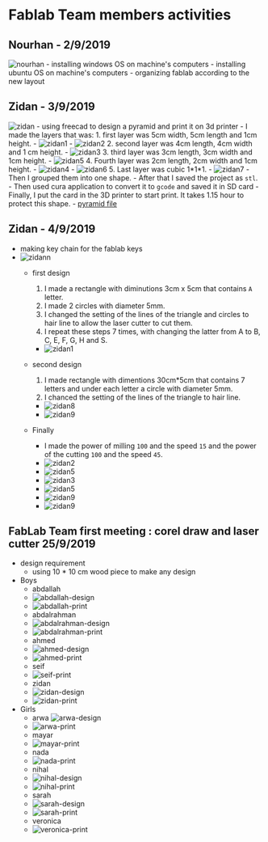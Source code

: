 # Fablab Team members activities
## Nourhan - 2/9/2019
![nourhan](nourhan.JPG)
    - installing windows OS on machine's computers
    - installing ubuntu OS on machine's computers
    - organizing fablab according to the new layout

## Zidan - 3/9/2019
![zidan](zidan.JPG)
    - using freecad to design a pyramid and print it on 3d printer
    - I made the layers that was:
        1. first layer was 5cm width, 5cm length and 1cm height.
        - ![zidan1](zidan1.jpg)
        - ![zidan2](zidan2.jpg)
        2. second layer was 4cm length, 4cm width and 1 cm height.
        - ![zidan3](zidan3.jpg)
        3. third layer was 3cm length, 3cm width and 1cm height.
        - ![zidan5](zidan5.jpg)
        4. Fourth layer was 2cm length, 2cm width and 1cm height.
        - ![zidan4](zidan4.jpg)
        - ![zidan6](zidan6.jpg)
        5. Last layer was cubic 1\*1\*1.
        - ![zidan7](zidan7.jpg)
    - Then I grouped them into one shape.
    - After that I saved the project as `stl`.
    - Then used cura application to convert it to `gcode` and saved it in SD card
    - Finally, I put the card in the 3D printer to start print. It takes 1.15 hour to protect this shape.
    - [pyramid file](pyramid.stl)

## Zidan - 4/9/2019
- making key chain for the fablab keys
- ![zidann](zidann.jpg)
    - first design
        1. I made a rectangle with diminutions 3cm x 5cm that contains `A` letter.
        2. I made 2 circles with diameter 5mm.
        3. I changed the setting of the lines of the triangle and circles to hair line to allow the laser cutter to cut them.
        4. I repeat these steps 7 times, with changing the latter from A to B, C, E, F, G, H and S.
        - ![zidan1](zidan-laser1.jpg)
        
    - second design
        1. I made rectangle with dimentions 30cm*5cm that contains 7 letters and under each letter a circle with diameter 5mm.
        2. I chanced the setting of the lines of the triangle to hair line.
        - ![zidan8](zidan-laser8.jpg)
        - ![zidan9](zidan-laser9.jpg)
    - Finally
        - I made the power of milling `100` and the speed `15` and the power of the cutting `100` and the speed `45`.
        - ![zidan2](zidan-laser2.jpg)
        - ![zidan5](zidan-laser5.jpg)
        - ![zidan3](zidan-laser4.jpg)
        - ![zidan5](zidan-laser6.jpg)
        - ![zidan9](zidan-laser10.jpg)
        - ![zidan9](zidan-laser11.jpg)

## FabLab Team first meeting : corel draw and laser cutter 25/9/2019
- design requirement
    - using 10 * 10 cm wood piece to make any design
- Boys
    - abdallah
    - ![abdallah-design](abdallah-design.jpg)
    - ![abdallah-print](abdallah-print.JPG)
    - abdalrahman
    - ![abdalrahman-design](abdalhamed-design.jpg)
    - ![abdalrahman-print](abdalhamed-print.JPG)
    - ahmed
    - ![ahmed-design](ahmed-design.jpeg)
    - ![ahmed-print](ahmed-print.JPG)
    - seif
    <!-- - ![seif-design](seif-design.JPG) -->
    - ![seif-print](seif-print.JPG)
    - zidan
    - ![zidan-design](zidan-design.jpg)
    - ![zidan-print](zidan-print.JPG)
- Girls
    - arwa
    ![arwa-design](arwa-design.jpeg)
    - ![arwa-print](arwa-print.JPG)
    - mayar
    <!-- - ![mayar-design](mayar-design.JPG) -->
    - ![mayar-print](mayar-print.JPG)
    - nada
    <!-- - ![nada-design](nada-design.JPG) -->
    - ![nada-print](nada-print.JPG)
    - nihal
    - ![nihal-design](nihal-design.JPG)
    - ![nihal-print](nihal-print.JPG)
    - sarah
    - ![sarah-design](sarah-design.jpg)
    - ![sarah-print](sarah-print.JPG)
    - veronica
    <!-- - ![veronica-design](veronica-design.JPG) -->
    - ![veronica-print](veronica-print.JPG)
